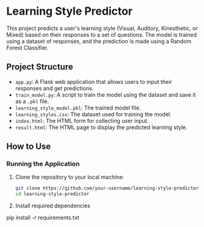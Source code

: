 # Learning Style Predictor

This project predicts a user's learning style (Visual, Auditory, Kinesthetic, or Mixed) based on their responses to a set of questions. The model is trained using a dataset of responses, and the prediction is made using a Random Forest Classifier.

## Project Structure

- `app.py`: A Flask web application that allows users to input their responses and get predictions.
- `train_model.py`: A script to train the model using the dataset and save it as a `.pkl` file.
- `learning_style_model.pkl`: The trained model file.
- `learning_styles.csv`: The dataset used for training the model.
- `index.html`: The HTML form for collecting user input.
- `result.html`: The HTML page to display the predicted learning style.

## How to Use

### Running the Application

1. Clone the repository to your local machine:
   ```bash
   git clone https://github.com/your-username/learning-style-predictor.git
   cd learning-style-predictor
   
2. Install required dependencies
   
pip install -r requirements.txt
